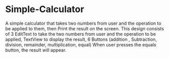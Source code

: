 # Simple-Calculator
A simple calculator that takes two numbers from user and the operation to be applied to them, then Print the result on the screen.
This design consists of 3 EditText to take the two numbers from user and the operation to be applied,
TextView to display the result,
6 Buttons (addition , Subtraction, division, remainder, multiplication, equal)
When user presses the equals button, the result will appear.
